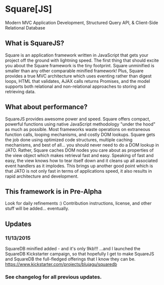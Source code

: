 # Square[JS]
Modern MVC Application Development, Structured Query API, & Client-Side Relational Database

## What is SquareJS?
Square is an application framework written in JavaScript that gets your project off the ground with lightning speed. The first thing that should excite you about the Square framework is the tiny footprint.  Square unminified is smaller than any other comparable minified framework!  Plus, Square provides a true MVC architecture which uses eventing rather than digest loops, HTML that validates, AJAX calls returns Promises, and the model supports both relational and non-relational approaches to storing and retrieving data.

## What about performance?
SquareJS provides awesome power and speed.  Square offers compact, powerful functions using native JavaScript methodology "under the hood" as much as possible. Most frameworks waste operations on extraneous function calls, looping mechanisms, and costly DOM lookups.  Square gets the job done using optimized code structures, multiple caching mechanisms, and best of all... you should never need to do a DOM lookup in JATO.  Rather, Square caches DOM nodes you care about as properties of the view object which makes retrieval fast and easy.  Speaking of fast and easy, the view knows how to tear itself down and it cleans up all associated event handlers as it implodes.  This brings up another good point which is that JATO is not only fast in terms of applications speed, it also results in rapid architecture and development.

## This framework is in Pre-Alpha
Look for daily refinements :)
Contribution instructions, license, and other stuff will be added... eventually.

## Updates
### 11/13/2015
SquareDB minified added - and it's only 9kb!!! ...and I launched the SquareDB Kickstarter campaign, so that hopefully I get to make SquareJS and SquareDB the full-fledged offerings that I know they can be. https://www.kickstarter.com/projects/blujagu/squaredb

### See changelog for all previous updates.
